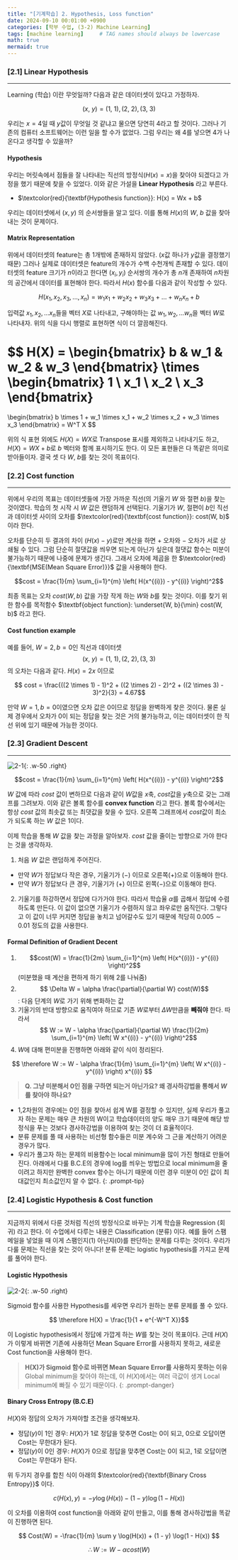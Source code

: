 ```yaml
---
title: "[기계학습] 2. Hypothesis, Loss function"
date: 2024-09-10 00:01:00 +0900
categories: [학부 수업, (3-2) Machine Learning]
tags: [machine learning]     # TAG names should always be lowercase
math: true
mermaid: true
---
```


### [2.1] Linear Hypothesis
---
Learning (학습) 이란 무엇일까? 다음과 같은 데이터셋이 있다고 가정하자.

$$ (x,\ y) = (1,\ 1), (2,\ 2), (3,\ 3)$$

우리는 $x = 4$일 때 $y$값이 무엇일 것 같냐고 물으면 당연히 $4$라고 할 것이다. 그러나 기존의 컴퓨터 소프트웨어는 이런 일을 할 수가 없었다. 그럼 우리는 왜 $4$를 넣으면 $4$가 나온다고 생각할 수 있을까?

#### Hypothesis
우리는 머릿속에서 점들을 잘 나타내는 직선의 방정식($H(x)=x$)을 찾아야 되겠다고 가정을 했기 때문에 찾을 수 있었다. 이와 같은 가설을 $\textbf{Linear Hypothesis}$ 라고 부른다.
- $\textcolor{red}{\textbf{Hypothesis function}}: H(x) = Wx + b$

우리는 데이터셋에서 $(x, y)$ 의 순서쌍들을 알고 있다. 이를 통해 $H(x)$의 $W,\ b$ 값을 찾아내는 것이 문제이다.

#### Matrix Representation
위에서 데이터셋의 feature는 총 1개밖에 존재하지 않았다. ($x$값 하나가 $y$값을 결정했기 때문) 그러나 실제로 데이터셋은 feature의 개수가 수백 수천개씩 존재할 수 있다. 데이터셋의 feature 크기가 $n$이라고 한다면 $(x_i, y_i)$ 순서쌍의 개수가 총 $n$개 존재하여 $n$차원의 공간에서 데이터를 표현해야 한다. 따라서 $H(x)$ 함수를 다음과 같이 작성할 수 있다.

$$H(x_1, x_2, x_3, \dots, x_n) = w_1x_1 + w_2x_2 + w_3x_3 + \dots + w_nx_n + b$$


입력값 $x_1, x_2, \dots x_n$들을 벡터 $X$로 나타내고, 구해야하는 값 $w_1, w_2, \dots w_n$을 벡터 $W$로 나타내자. 위의 식을 다시 행렬로 표현하면 식이 더 깔끔해진다.

$$
H(X) = 
\begin{bmatrix}
  b & w_1 & w_2 & w_3
\end{bmatrix}
\times
\begin{bmatrix}
    1 \\
    x_1 \\
    x_2 \\
    x_3
\end{bmatrix}
=
\begin{bmatrix}
    b \times 1 + w_1 \times x_1 + w_2 \times x_2 + w_3 \times x_3
\end{bmatrix}
= W^T X
$$

위의 식 표현 외에도 $H(X) = WX$로 Transpose 표시를 제외하고 나타내기도 하고, $H(X) = WX + b$로 $b$ 벡터와 함께 표시하기도 한다. 이 모든 표현들은 다 똑같은 의미로 받아들이자. 결국 셋 다 $W,\ b$를 찾는 것이 목표이다.

### [2.2] Cost function
---
위에서 우리의 목표는 데이터셋들에 가장 가까운 직선(의 기울기 $W$ 와 절편 $b$)을 찾는 것이였다. 학습의 첫 시작 시 $W$ 값은 랜덤하게 선택된다. 기울기가 $W$, 절편이 $b$인 직선과 데이터셋 사이의 오차를 $\textcolor{red}{\textbf{cost function}}: cost(W, b)$ 이라 한다.

오차를 단순히 두 결과의 차이 ($H(x) - y$)로만 계산을 하면 $+$ 오차와 $-$ 오차가 서로 상쇄될 수 있다. 그럼 단순히 절댓값을 씌우면 되는게 아닌가 싶은데 절댓값 함수는 미분이 불가능하기 때문에 나중에 문제가 생긴다. 그래서 오차에 제곱을 한 $\textcolor{red}{\textbf{MSE(Mean Square Error)}}$ 값을 사용해야 한다.

$$cost = \frac{1}{m} \sum_{i=1}^{m} \left( H(x^{(i)}) - y^{(i)} \right)^2$$

최종 목표는 오차 $cost(W, b)$ 값을 가장 작게 하는 $W$와 $b$를 찾는 것이다. 이를 찾기 위한 함수를 목적함수 $\textbf{object function}: \underset{W, b}{\min} cost(W, b)$ 라고 한다.

#### Cost function example

예를 들어, $W = 2, b = 0$인 직선과 데이터셋 $$ (x,\ y) = (1,\ 1), (2,\ 2), (3,\ 3)$$의 오차는 다음과 같다. $H(x) = 2x$ 이므로

$$ cost =  \frac{((2 \times 1) - 1)^2 + ((2 \times 2) - 2)^2 + ((2 \times 3) - 3)^2}{3} = 4.67$$

만약 $W = 1, b = 0$이였으면 오차 값은 $0$이므로 정답을 완벽하게 찾은 것이다. 물론 실제 경우에서 오차가 $0$이 되는 정답을 찾는 것은 거의 불가능하고, 이는 데이터셋이 한 직선 위에 있기 때문에 가능한 것이다.

### [2.3] Gradient Descent
---

![2-1](assets/img/school_ml/ml2-1.png){: .w-50 .right} 


$$cost = \frac{1}{m} \sum_{i=1}^{m} \left( H(x^{(i)}) - y^{(i)} \right)^2$$

$W$ 값에 따라 $cost$ 값이 변하므로 다음과 같이 $W$값을 $x$축, $cost$값을 $y$축으로 갖는 그래프를 그려보자. 이와 같은 볼록 함수를 $\textbf{convex function}$ 라고 한다. 볼록 함수에서는 항상 $cost$ 값의 최솟값 또는 최댓값을 찾을 수 있다. 오른쪽 그래프에서 $cost$값이 최소가 되도록 하는 $W$ 값은 $1$이다.

이제 학습을 통해 $W$ 값을 찾는 과정을 알아보자. $cost$ 값을 줄이는 방향으로 가야 한다는 것을 생각하자.
1. 처음 $W$ 값은 랜덤하게 주어진다.
  - 만약 $W$가 정답보다 작은 경우, 기울기가 $(-)$ 이므로 오른쪽$(+)$으로 이동해야 한다.
  - 만약 $W$가 정답보다 큰 경우, 기울기가 $(+)$ 이므로 왼쪽$(-)$으로 이동해야 한다.
2. 기울기를 하강하면서 정답에 다가가야 한다. 따라서 학습율 $\alpha$를 곱해서 정답에 수렴하도록 만든다. 이 값이 없으면 기울기가 수렴하지 않고 좌우로만 움직인다. 그렇다고 이 값이 너무 커지면 정답을 놓치고 넘어갈수도 있기 때문에 적당히 $0.005 \sim 0.01$ 정도의 값을 사용한다.

#### Formal Definition of Gradient Decent
1. $$cost(W) = \frac{1}{2m} \sum_{i=1}^{m} \left( H(x^{(i)}) - y^{(i)} \right)^2$$ (미분했을 때 계산을 편하게 하기 위해 2를 나눠줌)
2. $$ \Delta W = \alpha \frac{\partial}{\partial W} cost(W)$$ : 다음 단계의 $W$로 가기 위해 변화하는 값
3. 기울기의 반대 방향으로 움직여야 하므로 기존 $W$로부터 $\Delta W$만큼을 **빼줘야** 한다. 따라서 $$ W := W - \alpha \frac{\partial}{\partial W} \frac{1}{2m} \sum_{i=1}^{m} \left( W x^{(i)} - y^{(i)} \right)^2$$
4. $W$에 대해 편미분을 진행하면 아래와 같이 식이 정리된다.

$$
\therefore W := W - \alpha \frac{1}{m} \sum_{i=1}^{m} \left( W x^{(i)} - y^{(i)} \right) x^{(i)}
$$

> **Q. 그냥 미분해서 0인 점을 구하면 되는거 아닌가요? 왜 경사하강법을 통해서 $W$를 찾아야 하나요?**
- 1,2차원의 경우에는 0인 점을 찾아서 쉽게 W를 결정할 수 있지만, 실제 우리가 풀고자 하는 문제는 매우 큰 차원의 W이고 학습데이터의 양도 매우 크기 때문에 해당 방정식을 푸는 것보다 경사하강법을 이용하여 찾는 것이 더 효율적이다.
- 분류 문제를 풀 때 사용하는 비선형 함수들은 미분 계수와 그 근을 계산하기 어려운 경우가 많다.
- 우리가 풀고자 하는 문제의 비용함수는 local minimum을 많이 가진 형태로 만들어진다. 아래에서 다룰 B.C.E의 경우에 log를 씌우는 방법으로 local minimum을 줄이려고 하지만 완벽한 convex 함수는 아니기 때문에 이런 경우 미분이 0인 값이 최대값인지 최소값인지 알 수 없다.
{: .prompt-tip}


### [2.4] Logistic Hypothesis & Cost function
---
지금까지 위에서 다룬 것처럼 직선의 방정식으로 바꾸는 기계 학습을 $\text{Regression}$ (회귀) 라고 한다. 이 수업에서 다루는 내용은 $\text{Classification}$ (분류) 이다. 예를 들어 스팸 메일을 넣었을 때 이게 스팸인지($1$) 아닌지($0$)를 판단하는 문제를 다루는 것이다. 우리가 다룰 문제는 직선을 찾는 것이 아니다! 분류 문제는 $\text{logistic hypothesis}$를 가지고 문제를 풀어야 한다.

#### Logistic Hypothesis
![2-2](assets/img/school_ml/ml2-2.png){: .w-50 .right} 

Sigmoid 함수를 사용한 Hypothesis를 세우면 우리가 원하는 분류 문제를 풀 수 있다. 

$$ \therefore H(X) = \frac{1}{1 + e^{-W^T X}}$$

이 Logistic hypothesis에서 정답에 가깝게 하는 $W$를 찾는 것이 목표이다. 근데 $H(X)$가 이렇게 바뀌면 기존에 사용하던 $\text{Mean Square Error}$를 사용하지 못하고, 새로운 Cost function을 사용해야 한다.

> **H(X)가 Sigmoid 함수로 바뀌면 $\text{Mean Square Error}$를 사용하지 못하는 이유** <br />
Global minimum을 찾아야 하는데, 이 $H(X)$에서는 여러 극값이 생겨 Local minimum에 빠질 수 있기 때문이다. 
{: .prompt-danger}

#### Binary Cross Entropy (B.C.E)

$H(X)$와 정답의 오차가 가져야할 조건을 생각해보자. 
- 정답($y$)이 $1$인 경우: $H(X)$가 $1$로 정답을 맞추면 Cost는 $0$이 되고, $0$으로 오답이면 Cost는 무한대가 된다.
- 정답($y$)이 $0$인 경우: $H(X)$가 $0$으로 정답을 맞추면 Cost는 $0$이 되고, $1$로 오답이면 Cost는 무한대가 된다.

위 두가지 경우를 합친 식이 아래의 $\textcolor{red}{\textbf{Binary Cross Entropy}}$ 이다.

$$
c(H(x), y) = -y \log(H(x)) - (1 - y) \log(1 - H(x))
$$

이 오차를 이용하여 cost function을 아래와 같이 만들고, 이를 통해 경사하강법을 똑같이 진행하면 된다.

$$
Cost(W) = -\frac{1}{m} \sum y \log(H(x)) + (1 - y) \log(1 - H(x))
$$

$$
\therefore W := W - \alpha cost(W)
$$
